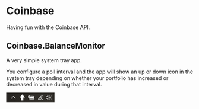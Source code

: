# Coinbase

Having fun with the Coinbase API.

## Coinbase.BalanceMonitor

A very simple system tray app.

You configure a poll interval and the app will show an up or down icon in the system tray depending on whether your portfolio has increased or decreased in value during that interval.

![Tray screenshot](https://github.com/stevehjohn/Coinbase/blob/master/assets/tray-shot.png)